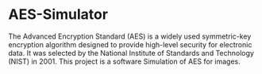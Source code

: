 # AES-Simulator
The Advanced Encryption Standard (AES) is a widely used  symmetric-key encryption algorithm designed to provide high-level  security for electronic data. It was selected by the National Institute  of Standards and Technology (NIST) in 2001. This project is a software Simulation of AES for images.
